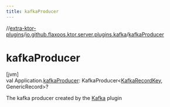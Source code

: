 ```yaml
---
title: kafkaProducer
---
```

//[extra-ktor-plugins](../../index.md)/[io.github.flaxoos.ktor.server.plugins.kafka](index.md)/[kafkaProducer](kafka-producer.md)



# kafkaProducer



[jvm]\
val Application.[kafkaProducer](kafka-producer.md): KafkaProducer&lt;[KafkaRecordKey](-kafka-record-key/index.md), GenericRecord&gt;?



The kafka producer created by the [Kafka](-kafka.md) plugin




